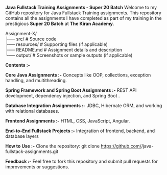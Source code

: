 **Java Fullstack Training Assignments - Super 20 Batch**
Welcome to my GitHub repository for Java Fullstack Training assignments. This repository contains all the assignments I have completed as part of my training in the prestigious **Super 20 Batch** at **The Kiran Academy**.

Assignment-X/  
├── src/        # Source code  
├── resources/  # Supporting files (if applicable)  
├── README.md   # Assignment details and description  
└── output/     # Screenshots or sample outputs (if applicable)  


**Contents :-**

  **Core Java Assignments :-**
    Concepts like OOP, collections, exception handling, and multithreading.
    
  **Spring Framework and Spring Boot Assignments :-**
    REST API development, dependency injection, and Spring Boot .
  
  **Database Integration Assignments :-**
    JDBC, Hibernate ORM, and working with relational databases.
  
  **Frontend Assignments :-**
    HTML, CSS, JavaScript, Angular.
  
  **End-to-End Fullstack Projects :-**
    Integration of frontend, backend, and database layers


**How to Use :-**
  Clone the repository:
    git clone https://github.com/<your-username>/java-fullstack-assignments.git


**Feedback :-**
  Feel free to fork this repository and submit pull requests for improvements or suggestions.
